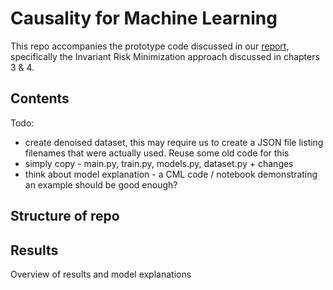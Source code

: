 # Causality for Machine Learning

This repo accompanies the prototype code discussed in our [report](https://ff13.fastforwardlabs.com/), specifically the Invariant Risk Minimization approach discussed in chapters 3 & 4.

## Contents

Todo:
- create denoised dataset, this may require us to create a JSON file listing filenames that were actually used. Reuse some old code for this
- simply copy - main.py, train.py, models.py, dataset.py + changes
- think about model explanation - a CML code / notebook demonstrating an example should be good enough?

## Structure of repo

## Results

Overview of results and model explanations


